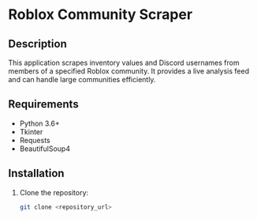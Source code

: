 # Roblox Community Scraper

## Description
This application scrapes inventory values and Discord usernames from members of a specified Roblox community. It provides a live analysis feed and can handle large communities efficiently.

## Requirements
- Python 3.6+
- Tkinter
- Requests
- BeautifulSoup4

## Installation
1. Clone the repository:
   ```sh
   git clone <repository_url>
